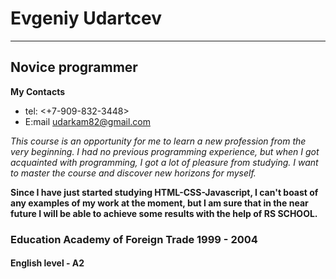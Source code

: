 # Evgeniy Udartcev
***********************
## Novice programmer
**My Contacts**
- tel: <+7-909-832-3448> 
- E:mail <udarkam82@gmail.com>

 *This course is an opportunity for me to learn a new profession from the very beginning. I had no previous programming experience, but when I got acquainted with programming, I got a lot of pleasure from studying. I want to master the course and discover new horizons for myself.*

**Since I have just started studying HTML-CSS-Javascript, I can't boast of any examples of my work at the moment, but I am sure that in the near future I will be able to achieve some results with the help of RS SCHOOL.**

 ### Education           Academy of Foreign Trade   1999 - 2004   
 
 #### English level - A2  
